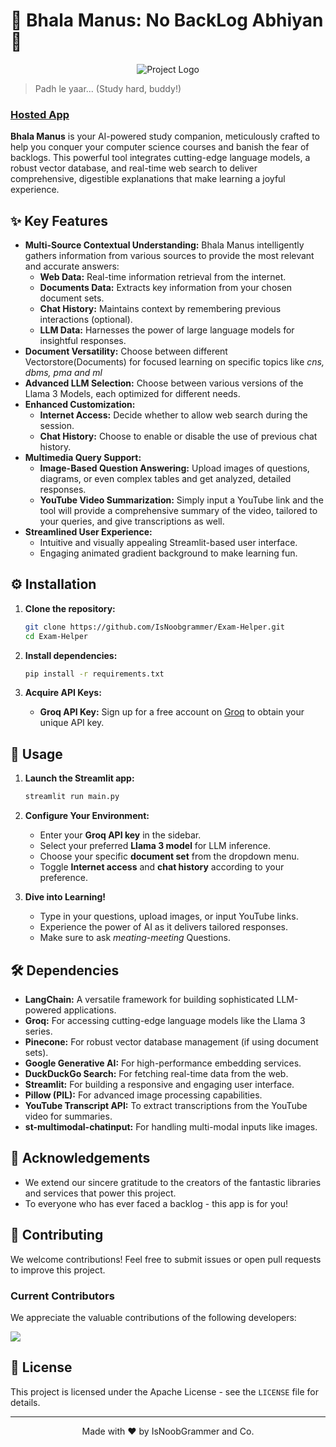 # 🌟 Bhala Manus: No BackLog Abhiyan 🌟

<p align="center">
  <img src="https://encrypted-tbn0.gstatic.com/images?q=tbn:ANd9GcT81LIjm080VFPYpMizkeSMnjfNENB0poYT8Q&s" alt="Project Logo">
</p>

> Padh le yaar... (Study hard, buddy!)

### [**Hosted App**](https://good-boy.streamlit.app/)

**Bhala Manus** is your AI-powered study companion, meticulously crafted to help you conquer your computer science courses and banish the fear of backlogs. This powerful tool integrates cutting-edge language models, a robust vector database, and real-time web search to deliver comprehensive, digestible explanations that make learning a joyful experience.

## ✨ Key Features

*   **Multi-Source Contextual Understanding:** Bhala Manus intelligently gathers information from various sources to provide the most relevant and accurate answers:
    *   **Web Data:** Real-time information retrieval from the internet.
    *   **Documents Data:** Extracts key information from your chosen document sets.
    *   **Chat History:** Maintains context by remembering previous interactions (optional).
    *   **LLM Data:** Harnesses the power of large language models for insightful responses.
*   **Document Versatility:** Choose between different Vectorstore(Documents) for focused learning on specific topics like *cns, dbms, pma and ml*
*   **Advanced LLM Selection:** Choose between various versions of the Llama 3 Models, each optimized for different needs.
*   **Enhanced Customization:**
    *   **Internet Access:** Decide whether to allow web search during the session.
    *   **Chat History:** Choose to enable or disable the use of previous chat history.
*   **Multimedia Query Support:**
    *  **Image-Based Question Answering:** Upload images of questions, diagrams, or even complex tables and get analyzed, detailed responses.
    *  **YouTube Video Summarization:** Simply input a YouTube link and the tool will provide a comprehensive summary of the video, tailored to your queries, and give transcriptions as well.
*   **Streamlined User Experience:**
    *   Intuitive and visually appealing Streamlit-based user interface.
    *   Engaging animated gradient background to make learning fun.

## ⚙️ Installation

1. **Clone the repository:**

    ```bash
    git clone https://github.com/IsNoobgrammer/Exam-Helper.git
    cd Exam-Helper
    ```

2. **Install dependencies:**

    ```bash
    pip install -r requirements.txt
    ```

3.  **Acquire API Keys:**
    *   **Groq API Key:** Sign up for a free account on [Groq](https://console.groq.com/keys) to obtain your unique API key.

## 🚀 Usage

1.  **Launch the Streamlit app:**

    ```bash
    streamlit run main.py
    ```

2.  **Configure Your Environment:**
    *   Enter your **Groq API key** in the sidebar.
    *   Select your preferred **Llama 3 model** for LLM inference.
    *   Choose your specific **document set** from the dropdown menu.
    *   Toggle **Internet access** and **chat history** according to your preference.

3.  **Dive into Learning!**
    *   Type in your questions, upload images, or input YouTube links.
    *   Experience the power of AI as it delivers tailored responses.
    *   Make sure to ask *meating-meeting* Questions.

## 🛠️ Dependencies

*   **LangChain:** A versatile framework for building sophisticated LLM-powered applications.
*   **Groq:** For accessing cutting-edge language models like the Llama 3 series.
*   **Pinecone:** For robust vector database management (if using document sets).
*   **Google Generative AI:** For high-performance embedding services.
*   **DuckDuckGo Search:** For fetching real-time data from the web.
*   **Streamlit:** For building a responsive and engaging user interface.
*   **Pillow (PIL):** For advanced image processing capabilities.
*   **YouTube Transcript API:** To extract transcriptions from the YouTube video for summaries.
*  **st-multimodal-chatinput:** For handling multi-modal inputs like images.


## 🙏 Acknowledgements

*   We extend our sincere gratitude to the creators of the fantastic libraries and services that power this project.
*   To everyone who has ever faced a backlog - this app is for you!

## 🤝 Contributing

We welcome contributions! Feel free to submit issues or open pull requests to improve this project.

### Current Contributors

We appreciate the valuable contributions of the following developers:

<a href="https://github.com/IsNoobgrammer/Exam-Helper/contributors">
  <img src="https://contrib.rocks/image?repo=IsNoobgrammer/Exam-Helper" />
</a>

## 📄 License

This project is licensed under the Apache License - see the `LICENSE` file for details.

---

<p align="center">Made with ❤️ by IsNoobGrammer and Co.</p>

